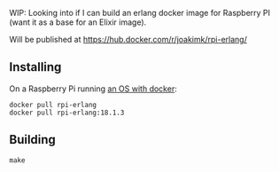 WIP: Looking into if I can build an erlang docker image for Raspberry PI (want it as a base for an Elixir image).

Will be published at https://hub.docker.com/r/joakimk/rpi-erlang/

## Installing

On a Raspberry Pi running [an OS with docker](http://blog.hypriot.com/downloads/):

    docker pull rpi-erlang
    docker pull rpi-erlang:18.1.3

## Building

    make
